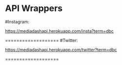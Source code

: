 API Wrappers
===================

#Instagram:

https://mediadashapi.herokuapp.com/insta?term=dbc

===================
#Twitter:

https://mediadashapi.herokuapp.com/twitter?term=dbc


===================
